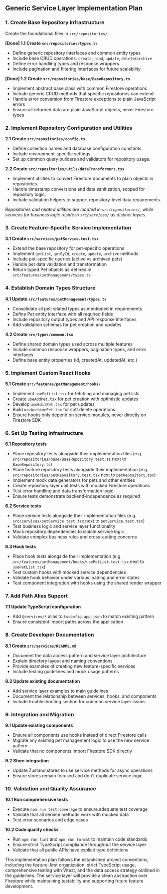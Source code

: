 ## Generic Service Layer Implementation Plan

### 1. Create Base Repository Infrastructure

Create the foundational files in `src/repositories/`:

**[Done] 1.1 Create `src/repositories/types.ts`**

- Define generic repository interfaces and common entity types
- Include base CRUD operations: `create`, `read`, `update`, `delete`/`archive`
- Define error handling types and response wrappers
- Include pagination and filtering interfaces for future scalability

**[Done] 1.2 Create `src/repositories/base/BaseRepository.ts`**

- Implement abstract base class with common Firestore operations
- Include generic CRUD methods that specific repositories can extend
- Handle error conversion from Firestore exceptions to plain JavaScript errors
- Ensure all returned data are plain JavaScript objects, never Firestore types

### 2. Implement Repository Configuration and Utilities

**2.1 Create `src/repositories/config.ts`**

- Define collection names and database configuration constants.
- Include environment-specific settings.
- Set up common query builders and validators for repository usage.

**2.2 Create `src/repositories/utils/dataTransformers.tsx`**

- Implement utilities to convert Firestore documents to plain objects in repositories.
- Handle timestamp conversions and data sanitization, scoped for repository logic.
- Include validation helpers to support repository-level data requirements.

_Repositories and related utilities are located in `src/repositories/`, while services for business logic reside
in `src/services/` as distinct layers._

### 3. Create Feature-Specific Service Implementation

**3.1 Create `src/services/petService.test.tsx`**

- Extend the base repository for pet-specific operations
- Implement `getList`, `getById`, `create`, `update`, `archive` methods
- Include pet-specific queries (active vs archived pets)
- Handle pet data validation and transformation
- Return typed Pet objects as defined in `src/features/petManagement/types.ts`

### 4. Establish Domain Types Structure

**4.1 Update `src/features/petManagement/types.ts`**

- Consolidate all pet-related types as mentioned in requirements
- Define Pet entity interface with all required fields
- Include repository output types and API response interfaces
- Add validation schemas for pet creation and updates

**4.2 Create `src/types/common.tsx`**

- Define shared domain types used across multiple features
- Include common response wrappers, pagination types, and error interfaces
- Define base entity properties (id, createdAt, updatedAt, etc.)

### 5. Implement Custom React Hooks

**5.1 Create `src/features/petManagement/hooks/`**

- Implement `usePetList.tsx` for fetching and managing pet lists
- Create `useAddPet.tsx` for pet creation with optimistic updates
- Develop `useEditPet.tsx` for pet updates
- Build `useArchivePet.tsx` for soft delete operations
- Ensure hooks only depend on service modules, never directly on Firestore SDK

### 6. Set Up Testing Infrastructure

**6.1 Repository tests**

- Place repository tests alongside their implementation files (e.g. `src/repositories/base/BaseRepository.test.ts` next
  to `BaseRepository.ts`)
- Place feature repository tests alongside their implementation (e.g. `src/repositories/petRepository.test.tsx` next to
  `petRepository.tsx`)
- Implement mock data generators for pets and other entities
- Create repository layer unit tests with mocked Firestore operations
- Test error handling and data transformation logic
- Ensure tests demonstrate backend-independence as required

**6.2 Service tests**

- Place service tests alongside their implementation files (e.g. `src/services/petService.test.tsx` next to
  `petService.test.tsx`)
- Test business logic and service layer functionality
- Mock repository dependencies to isolate service logic
- Validate complex business rules and cross-cutting concerns

**6.3 Hook tests**

- Place hook tests alongside their implementation (e.g. `src/features/petManagement/hooks/usePetList.test.tsx` next to
  `usePetList.tsx`)
- Test custom hooks with mocked service dependencies
- Validate hook behavior under various loading and error states
- Test component integration with hooks using the shared render wrapper

### 7. Add Path Alias Support

**7.1 Update TypeScript configuration**

- Add `@services/*` alias to `tsconfig.app.json` to match existing pattern
- Ensure consistent import paths across the application

### 8. Create Developer Documentation

**8.1 Create `src/services/README.md`**

- Document the data access pattern and service layer architecture
- Explain directory layout and naming conventions
- Provide examples of creating new feature-specific services
- Include testing guidelines and mock usage patterns

**8.2 Update existing documentation**

- Add service layer examples to main guidelines
- Document the relationship between services, hooks, and components
- Include troubleshooting section for common service layer issues

### 9. Integration and Migration

**9.1 Update existing components**

- Ensure all components use hooks instead of direct Firestore calls
- Migrate any existing pet management logic to use the new service pattern
- Validate that no components import Firestore SDK directly

**9.2 Store integration**

- Update Zustand stores to use service methods for async operations
- Ensure stores remain focused and don't duplicate service logic

### 10. Validation and Quality Assurance

**10.1 Run comprehensive tests**

- Execute `npm run test:coverage` to ensure adequate test coverage
- Validate that all service methods work with mocked data
- Test error scenarios and edge cases

**10.2 Code quality checks**

- Run `npm run lint` and `npm run format` to maintain code standards
- Ensure strict TypeScript compliance throughout the service layer
- Validate that all public APIs have explicit type definitions

This implementation plan follows the established project conventions, including the feature-first organization, strict
TypeScript usage, comprehensive testing with Vitest, and the data access strategy outlined in the guidelines. The
service layer will provide a clean abstraction over Firestore while maintaining testability and supporting future
feature development.
